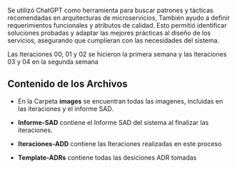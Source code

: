 Se utilizó ChatGPT como herramienta para buscar patrones y tácticas recomendadas en arquitecturas de microservicios, También ayudo a definir requerimientos funcionales y atributos de calidad. Esto permitió identificar soluciones probadas y adaptar las mejores prácticas al diseño de los servicios, asegurando que cumplieran con las necesidades del sistema.

Las Iteraciones 00, 01 y 02 se hicieron la primera semana y las Iteraciones 03 y 04 en la segunda semana


## Contenido de los Archivos

* En la Carpeta **images** se encuentran todas las imagenes, incluidas en las iteraciones y el informe SAD.

* **Informe-SAD** contiene el Informe SAD del sistema al finalizar las iteraciones.

* **Iteraciones-ADD** contiene las Iteraciones realizadas en este proceso

* **Template-ADRs** contiene todas las desiciones ADR tomadas
